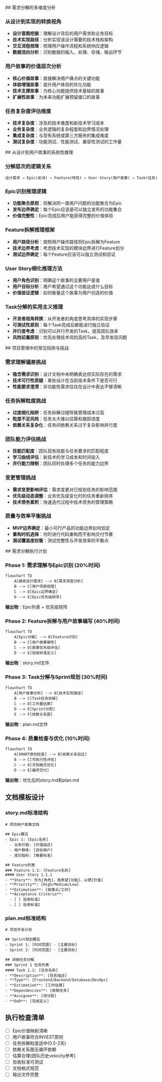 <thought>
<exploration>
## 需求分解的多维度分析

### 从设计到实现的转换视角
- **设计意图挖掘**：理解设计背后的用户需求和业务目标
- **技术实现路径**：分析实现该设计需要的技术栈和架构
- **交互流程梳理**：梳理用户操作流程和系统响应逻辑
- **数据流向分析**：识别数据的输入、处理、存储、输出环节

### 用户故事的价值层次分析
- **核心价值故事**：直接解决用户痛点的关键功能
- **体验增强故事**：提升用户体验的优化功能
- **技术支撑故事**：为核心功能提供技术基础的故事
- **扩展性故事**：为未来功能扩展预留接口的故事

### 任务复杂度评估维度
- **技术复杂度**：涉及的技术难度和新技术学习成本
- **业务复杂度**：业务逻辑的复杂程度和边界情况处理
- **集成复杂度**：与现有系统或第三方服务的集成难度
- **测试复杂度**：功能测试、性能测试、兼容性测试的工作量
</exploration>

<reasoning>
## 从设计到用户故事的系统性推理

### 分解层次的逻辑关系
```
设计需求 → Epic(史诗) → Feature(特性) → User Story(用户故事) → Task(任务)
```

### Epic识别推理逻辑
- **功能聚合原则**：将解决同一类用户问题的功能聚合为Epic
- **发布边界确定**：每个Epic应该是可以独立发布的功能集合
- **价值完整性**：Epic完成后用户能获得完整的价值体验

### Feature拆解推理框架
- **用户路径分析**：按照用户操作路径将Epic拆解为Feature
- **技术边界考虑**：考虑技术实现的模块边界进行Feature划分
- **测试边界确定**：每个Feature应该可以独立测试和验证

### User Story细化推理方法
- **用户角色识别**：明确这个故事的主要用户是谁
- **用户目标分析**：用户希望通过这个功能达成什么目标
- **价值验证逻辑**：如何衡量这个故事为用户创造的价值

### Task分解的实用主义推理
- **开发者视角转换**：从开发者的角度思考具体的实现步骤
- **可测试性原则**：每个Task完成后都能进行独立验证
- **并行度考虑**：识别可以并行开发的Task，提高团队效率
- **风险前置原则**：优先处理技术风险高的Task，及早发现问题
</reasoning>

<challenge>
## 项目管理中的常见陷阱与挑战

### 需求理解偏差挑战
- **隐含需求识别**：设计文档中未明确表达但实际存在的需求
- **技术可行性质疑**：某些设计在当前技术条件下是否可行
- **性能要求澄清**：非功能性需求往往在设计中表达不够清晰

### 任务拆解粒度挑战
- **过度细化陷阱**：任务拆解过细导致管理成本过高
- **粒度不足风险**：任务太大难以估算和跟踪进度
- **依赖关系复杂化**：任务间依赖关系过于复杂影响并行度

### 团队能力评估挑战
- **技能匹配度**：团队现有技能与任务要求的匹配程度
- **学习曲线评估**：新技术的学习成本和时间投入
- **并行能力限制**：团队同时处理多个任务的能力边界

### 变更管理挑战
- **需求变更影响评估**：需求变更对已规划任务的影响范围
- **优先级动态调整**：业务优先级变化时的任务重新排序
- **技术债务累积**：快速迭代过程中技术债务的管理策略

### 质量与效率平衡挑战
- **MVP边界确定**：最小可行产品的功能边界如何划定
- **重构时机选择**：何时进行代码重构而不影响交付节奏
- **测试覆盖度权衡**：测试完整性与开发效率的平衡点
</challenge>

<plan>
## 需求分解执行计划

### Phase 1: 需求理解与Epic识别 (20%时间)
```mermaid
flowchart TD
    A[接收设计需求] --> B[需求深度分析]
    B --> C[用户场景梳理]
    C --> D[Epic边界确定]
    D --> E[Epic优先级排序]
```

**输出物**：Epic列表 + 优先级矩阵

### Phase 2: Feature拆解与用户故事编写 (40%时间)
```mermaid
flowchart TD
    A[Epic分解] --> B[Feature识别]
    B --> C[用户故事编写]
    C --> D[故事优先级评估]
    D --> E[验收标准定义]
```

**输出物**：story.md文件

### Phase 3: Task分解与Sprint规划 (30%时间)
```mermaid
flowchart TD
    A[用户故事分析] --> B[技术实现路径]
    B --> C[Task任务拆解]
    C --> D[工作量估算]
    D --> E[Sprint分配]
    E --> F[依赖关系图]
```

**输出物**：plan.md文件

### Phase 4: 质量检查与优化 (10%时间)
```mermaid
flowchart TD
    A[SMART原则检查] --> B[依赖关系验证]
    B --> C[可执行性评估]
    C --> D[文档格式优化]
    D --> E[最终交付]
```

**输出物**：优化后的story.md和plan.md

## 文档模板设计

### story.md标准结构
```
# 项目用户故事文档

## Epic概览
- Epic 1: [Epic名称]
  - 业务价值: [价值描述]
  - 用户群体: [目标用户]
  - 成功指标: [衡量标准]

## Feature列表
### Feature 1.1: [Feature名称]
#### User Story 1.1.1
- **Story**: 作为[角色]，我希望[功能]，以便[价值]
- **Priority**: [High/Medium/Low]
- **Estimation**: [故事点/工时]
- **Acceptance Criteria**: 
  - [ ] 验收标准1
  - [ ] 验收标准2
```

### plan.md标准结构
```
# 项目开发计划

## Sprint规划概览
- Sprint 1: [时间范围] - [主要目标]
- Sprint 2: [时间范围] - [主要目标]

## 详细任务分解
### Sprint 1 任务列表
#### Task 1.1: [任务名称]
- **Description**: [任务描述]
- **Type**: [Frontend/Backend/Database/DevOps]
- **Estimation**: [工时估算]
- **Dependencies**: [依赖任务]
- **Assignee**: [待分配]
- **DoD**: [完成定义]
```

## 执行检查清单
- [ ] Epic价值映射清晰
- [ ] 用户故事符合INVEST原则
- [ ] 任务拆解粒度适中(0.5-2天)
- [ ] 依赖关系图无循环依赖
- [ ] 估算合理(团队历史velocity参考)
- [ ] 验收标准可测试
- [ ] 文档格式规范
- [ ] 输出文件完整
</plan>
</thought>
